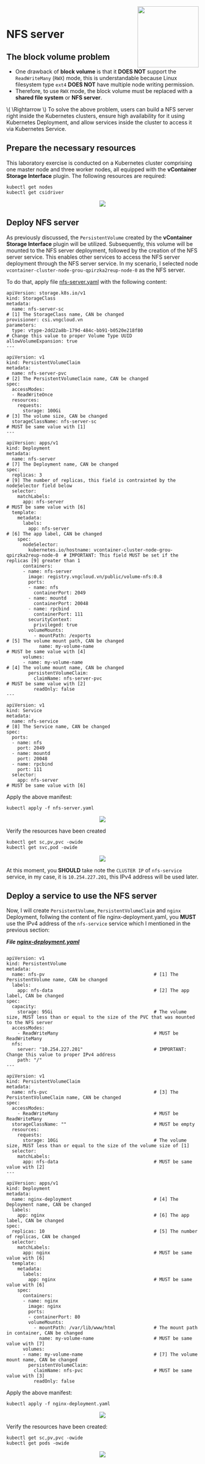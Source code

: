 <div style="float: right;"><img src="../../../images/01.png" width="160px" /></div><br>

# NFS server
## The block volume problem
- One drawback of **block volume** is that it **DOES NOT** support the `ReadWriteMany` (`RWX`) mode, this is understandable because Linux filesystem type `ext4` **DOES NOT** have multiple node writing permission.
- Therefore, to use `RWX` mode, the block volume must be replaced with a **shared file system** or **NFS server**.

\\( \Rightarrow \\) To solve the above problem, users can build a NFS server right inside the Kubernetes clusters, ensure high availability for it using Kubernetes Deployment, and allow services inside the cluster to access it via Kubernetes Service.

## Prepare the necessary resources
This laboratory exercise is conducted on a Kubernetes cluster comprising one master node and three worker nodes, all equipped with the **vContainer Storage Interface** plugin. The following resources are required:
```bash=
kubectl get nodes
kubectl get csidriver
```

<center>

  ![](./../../../images/26.1.png)

</center>

## Deploy NFS server
As previously discussed, the `PersistentVolume` created by the **vContainer Storage Interface** plugin will be utilized. Subsequently, this volume will be mounted to the NFS server deployment, followed by the creation of the NFS server service. This enables other services to access the NFS server deployment through the NFS server service. In my scenario, I selected node `vcontainer-cluster-node-grou-qpirzka2reup-node-0` as the NFS server.

To do that, apply file [nfs-server.yaml](https://raw.githubusercontent.com/vngcloud/vcontainer-helm-infra-documentation/main/manifests/nfs-server/nfs-server.yaml) with the following content:
```yaml=
apiVersion: storage.k8s.io/v1
kind: StorageClass
metadata:
  name: nfs-server-sc                                                             # [1] The StorageClass name, CAN be changed
provisioner: csi.vngcloud.vn
parameters:
  type: vtype-2dd22a8b-179d-484c-bb91-b0520e218f80                                # Change this value to proper Volume Type UUID
allowVolumeExpansion: true
---

apiVersion: v1
kind: PersistentVolumeClaim
metadata:
  name: nfs-server-pvc                                                            # [2] The PersistentVolumeClaim name, CAN be changed
spec:
  accessModes:
  - ReadWriteOnce
  resources:
    requests:
      storage: 100Gi                                                              # [3] The volume size, CAN be changed
  storageClassName: nfs-server-sc                                                 # MUST be same value with [1]
---

apiVersion: apps/v1
kind: Deployment
metadata:
  name: nfs-server                                                                # [7] The Deployment name, CAN be changed
spec:
  replicas: 3                                                                     # [9] The number of replicas, this field is contrainted by the nodeSelector field below
  selector:
    matchLabels:
      app: nfs-server                                                             # MUST be same value with [6]
  template:
    metadata:
      labels:
        app: nfs-server                                                           # [6] The app label, CAN be changed
    spec:
      nodeSelector:
        kubernetes.io/hostname: vcontainer-cluster-node-grou-qpirzka2reup-node-0  # IMPORTANT: This field MUST be set if the replicas [9] greater than 1
      containers:
      - name: nfs-server
        image: registry.vngcloud.vn/public/volume-nfs:0.8
        ports:
        - name: nfs
          containerPort: 2049
        - name: mountd
          containerPort: 20048
        - name: rpcbind
          containerPort: 111
        securityContext:
          privileged: true
        volumeMounts:
          - mountPath: /exports                                                   # [5] The volume mount path, CAN be changed
            name: my-volume-name                                                  # MUST be same value with [4]
      volumes:
      - name: my-volume-name                                                      # [4] The volume mount name, CAN be changed
        persistentVolumeClaim:
          claimName: nfs-server-pvc                                               # MUST be same value with [2]
          readOnly: false
---

apiVersion: v1
kind: Service
metadata:
  name: nfs-service                                                               # [8] The Service name, CAN be changed
spec:
  ports:
  - name: nfs
    port: 2049
  - name: mountd
    port: 20048
  - name: rpcbind
    port: 111
  selector:
    app: nfs-server                                                               # MUST be same value with [6]
```

Apply the above manifest:
```bash=
kubectl apply -f nfs-server.yaml
```

<center>

  ![](./../../../images/27.png)

</center>

Verify the resources have been created
```bash=
kubectl get sc,pv,pvc -owide
kubectl get svc,pod -owide
```

<center>

  ![](./../../../images/28.1.png)

</center>

At this moment, you **SHOULD** take note the `CLUSTER IP` of `nfs-service` service, in my case, it is `10.254.227.201`, this IPv4 address will be used later.

## Deploy a service to use the NFS server
Now, I will create `PersistentVolume`, `PersistentVolumeClaim` and `nginx` Deployment, follwing the content of file nginx-deployment.yaml, you **MUST** use the IPv4 address of the `nfs-service` service which I mentioned in the previous section:

***File [nginx-deployment.yaml]()***
```yaml=

apiVersion: v1
kind: PersistentVolume
metadata:
  name: nfs-pv                                        # [1] The PersistentVolume name, CAN be changed
  labels:
    app: nfs-data                                     # [2] The app label, CAN be changed
spec:
  capacity:
    storage: 95Gi                                     # The volume size, MUST less than or equal to the size of the PVC that was mounted to the NFS server
  accessModes:
    - ReadWriteMany                                   # MUST be ReadWriteMany
  nfs:
    server: "10.254.227.201"                          # IMPORTANT: Change this value to proper IPv4 address
    path: "/"
---

apiVersion: v1
kind: PersistentVolumeClaim
metadata:
  name: nfs-pvc                                       # [3] The PersistentVolumeClaim name, CAN be changed
spec:
  accessModes:
    - ReadWriteMany                                   # MUST be ReadWriteMany
  storageClassName: ""                                # MUST be empty
  resources:
    requests:
      storage: 10Gi                                   # The volume size, MUST less than or equal to the size of the volume size of [1]
  selector:
    matchLabels:
      app: nfs-data                                   # MUST be same value with [2]
---

apiVersion: apps/v1
kind: Deployment
metadata:
  name: nginx-deployment                              # [4] The Deployment name, CAN be changed
  labels:
    app: nginx                                        # [6] The app label, CAN be changed
spec:
  replicas: 10                                        # [5] The number of replicas, CAN be changed
  selector:
    matchLabels:
      app: nginx                                      # MUST be same value with [6]
  template:
    metadata:
      labels:
        app: nginx                                    # MUST be same value with [6]
    spec:
      containers:
      - name: nginx
        image: nginx
        ports:
        - containerPort: 80
        volumeMounts:
          - mountPath: /var/lib/www/html              # The mount path in container, CAN be changed
            name: my-volume-name                      # MUST be same value with [7]
      volumes:
      - name: my-volume-name                          # [7] The volume mount name, CAN be changed
        persistentVolumeClaim:
          claimName: nfs-pvc                          # MUST be same value with [3]
          readOnly: false
```

Apply the above manifest:
```bash=
kubectl apply -f nginx-deployment.yaml
```

<center>

  ![](./../../../images/29.png)

</center>

Verify the resources have been created:

```bash=
kubectl get sc,pv,pvc -owide
kubectl get pods -owide
```

<center>

  ![](./../../../images/30.png)

</center>
